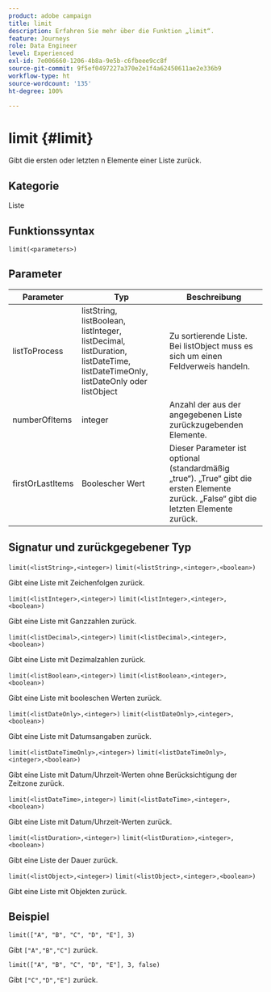 ```yaml
---
product: adobe campaign
title: limit
description: Erfahren Sie mehr über die Funktion „limit“.
feature: Journeys
role: Data Engineer
level: Experienced
exl-id: 7e006660-1206-4b8a-9e5b-c6fbeee9cc8f
source-git-commit: 9f5ef0497227a370e2e1f4a62450611ae2e336b9
workflow-type: ht
source-wordcount: '135'
ht-degree: 100%

---
```


# limit {#limit}

Gibt die ersten oder letzten n Elemente einer Liste zurück.

## Kategorie

Liste

## Funktionssyntax

`limit(<parameters>)`

## Parameter

| Parameter | Typ | Beschreibung |
|-----------|------------------|------------------|
| listToProcess | listString, listBoolean, listInteger, listDecimal, listDuration, listDateTime, listDateTimeOnly, listDateOnly oder listObject | Zu sortierende Liste. Bei listObject muss es sich um einen Feldverweis handeln. |
| numberOfItems | integer | Anzahl der aus der angegebenen Liste zurückzugebenden Elemente. |
| firstOrLastItems | Boolescher Wert | Dieser Parameter ist optional (standardmäßig „true“). „True“ gibt die ersten Elemente zurück. „False“ gibt die letzten Elemente zurück. |

## Signatur und zurückgegebener Typ

`limit(<listString>,<integer>)`
`limit(<listString>,<integer>,<boolean>)`

Gibt eine Liste mit Zeichenfolgen zurück.

`limit(<listInteger>,<integer>)`
`limit(<listInteger>,<integer>,<boolean>)`

Gibt eine Liste mit Ganzzahlen zurück.

`limit(<listDecimal>,<integer>)`
`limit(<listDecimal>,<integer>,<boolean>)`

Gibt eine Liste mit Dezimalzahlen zurück.

`limit(<listBoolean>,<integer>)`
`limit(<listBoolean>,<integer>,<boolean>)`

Gibt eine Liste mit booleschen Werten zurück.

`limit(<listDateOnly>,<integer>)`
`limit(<listDateOnly>,<integer>,<boolean>)`

Gibt eine Liste mit Datumsangaben zurück.

`limit(<listDateTimeOnly>,<integer>)`
`limit(<listDateTimeOnly>,<integer>,<boolean>)`

Gibt eine Liste mit Datum/Uhrzeit-Werten ohne Berücksichtigung der Zeitzone zurück.

`limit(<listDateTime>,integer>)`
`limit(<listDateTime>,<integer>,<boolean>)`

Gibt eine Liste mit Datum/Uhrzeit-Werten zurück.

`limit(<listDuration>,<integer>)`
`limit(<listDuration>,<integer>,<boolean>)`

Gibt eine Liste der Dauer zurück.

`limit(<listObject>,<integer>)`
`limit(<listObject>,<integer>,<boolean>)`

Gibt eine Liste mit Objekten zurück.

## Beispiel

`limit(["A", "B", "C", "D", "E"], 3)`

Gibt `["A","B","C"]` zurück.

`limit(["A", "B", "C", "D", "E"], 3, false)`

Gibt `["C","D","E"]` zurück.
